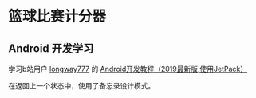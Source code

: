 # 篮球比赛计分器 

## Android 开发学习
学习b站用户 [longway777](https://space.bilibili.com/137860026) 的 [Android开发教程（2019最新版,使用JetPack）](https://www.bilibili.com/video/BV1w4411t7UQ?p=13)

在返回上一个状态中，使用了备忘录设计模式。
